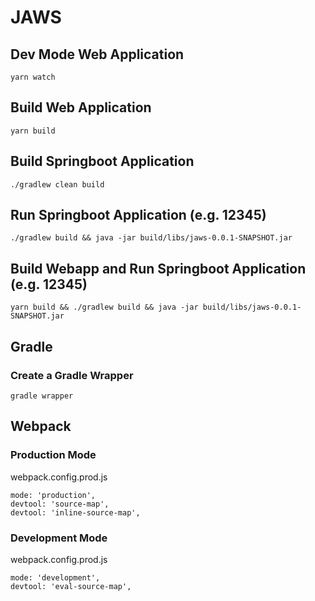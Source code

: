 # JAWS

## Dev Mode Web Application

```
yarn watch
```

## Build Web Application

```
yarn build
```

## Build Springboot Application

```
./gradlew clean build
```

## Run Springboot Application (e.g. 12345)

```
./gradlew build && java -jar build/libs/jaws-0.0.1-SNAPSHOT.jar
```

## Build Webapp and Run Springboot Application (e.g. 12345)

```
yarn build && ./gradlew build && java -jar build/libs/jaws-0.0.1-SNAPSHOT.jar
```

## Gradle

### Create a Gradle Wrapper

```
gradle wrapper
```

## Webpack

### Production Mode
webpack.config.prod.js

```
mode: 'production',
devtool: 'source-map',
devtool: 'inline-source-map',
```

### Development Mode
webpack.config.prod.js

```
mode: 'development',
devtool: 'eval-source-map',
```